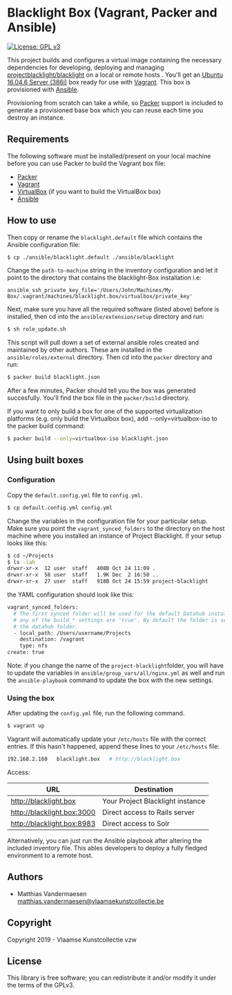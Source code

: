 # Blacklight Box (Vagrant, Packer and Ansible)

[![License: GPL v3](https://img.shields.io/badge/License-GPL%20v3-blue.svg)](http://www.gnu.org/licenses/gpl-3.0)

This project builds and configures a virtual image containing the necessary
dependencies for developing, deploying and managing [projectblacklight/blacklight](https://github.com/projectblacklight/blacklight) on a local or remote hosts
.
You'll get an [Ubuntu 16.04.6 Server (386i)](http://releases.ubuntu.com/16.04/ubuntu-16.04.6-server-i386.iso) box ready for use with [Vagrant](https://www.vagrantup.com/). This box is provisioned with [Ansible](https://www.ansible.com/).

Provisioning from scratch can take a while, so [Packer](http://www.packer.io/)
support is included to generate a provisioned base box which you can reuse each
time you destroy an instance.

## Requirements

The following software must be installed/present on your local machine before
you can use Packer to build the Vagrant box file:

  - [Packer](http://www.packer.io/)
  - [Vagrant](http://vagrantup.com/)
  - [VirtualBox](https://www.virtualbox.org/) (if you want to build the
    VirtualBox box)
  - [Ansible](http://docs.ansible.com/intro_installation.html)

## How to use

Then copy or rename the `blacklight.default` file which contains the Ansible 
configuration file:

```bash
$ cp ./ansible/blacklight.default ./ansible/blacklight
```

Change the `path-to-machine` string in the inventory configuration and let it
point to the directory that contains the blacklight-Box installation i.e:

```
ansible_ssh_private_key_file='/Users/John/Machines/My-Box/.vagrant/machines/blacklight.box/virtualbox/private_key'
```

Next, make sure you have all the required software (listed above) before is installed,
then cd into the `ansible/extension/setup` directory and run:

```bash
$ sh role_update.sh
```

This script will pull down a set of external ansible roles created and
maintained by other authors. These are installed in the `ansible/roles/external`
directory. Then cd into the `packer` directory and run:

```bash
$ packer build blacklight.json
```

After a few minutes, Packer should tell you the box was generated succesfully.
You'll find the box file in the `packer/build` directory.

If you want to only build a box for one of the supported virtualization
platforms (e.g. only build the Virtualbox box), add --only=virtualbox-iso to   
the packer build command:

```bash
$ packer build --only=virtualbox-iso blacklight.json
```

## Using built boxes

### Configuration

Copy the `default.config.yml` file to `config.yml`. 

```bash
$ cp default.config.yml config.yml
```

Change the variables in the configuration file for your particular setup. Make sure you point the `vagrant_synced_folders` to the directory on the host machine where you installed an instance of Project 
Blacklight. If your setup looks like this:

```bash
$ cd ~/Projects
$ ls -lah
drwxr-xr-x  12 user  staff   408B Oct 24 11:09 .
drwxr-xr-x  58 user  staff   1.9K Dec  2 16:50 ..
drwxr-xr-x  27 user  staff   918B Oct 24 15:59 project-blacklight
```

the YAML configuration should look like this:

```bash
vagrant_synced_folders:
  # The first synced folder will be used for the default Datahub installation, if
  # any of the build_* settings are 'true'. By default the folder is set to
  # the datahub folder.
  - local_path: /Users/username/Projects
    destination: /vagrant
    type: nfs
create: true
```

Note: if you change the name of the `project-blacklight`folder, 
you will have to update the variables in `ansible/group_vars/all/nginx.yml` as 
well and run the `ansible-playbook` command to update the box with the new 
settings.

### Using the box

After updating the `config.yml` file, run the following command.

```bash
$ vagrant up
```

Vagrant will automatically update your `/etc/hosts` file with the correct 
entries. If this hasn't happened, append these lines to your `/etc/hosts` file:

```bash
192.168.2.160   blacklight.box   # http://blacklight.box
```

Access:

| URL                         |  Destination                       |
| --------------------------- |  --------------------------------- |
|  http://blacklight.box      |  Your Project Blacklight instance  |
|  http://blacklight.box:3000 |  Direct access to Rails server     |
|  http://blacklight.box:8983 |  Direct access to Solr             |

Alternatively, you can just run the Ansible playbook after altering the included
inventory file. This ables developers to deploy a fully fledged environment to
a remote host.

## Authors

* Matthias Vandermaesen <matthias.vandermaesen@vlaamsekunstcollectie.be>

## Copyright

Copyright 2019 - Vlaamse Kunstcollectie vzw

## License

This library is free software; you can redistribute it and/or modify it under
the terms of the GPLv3.

